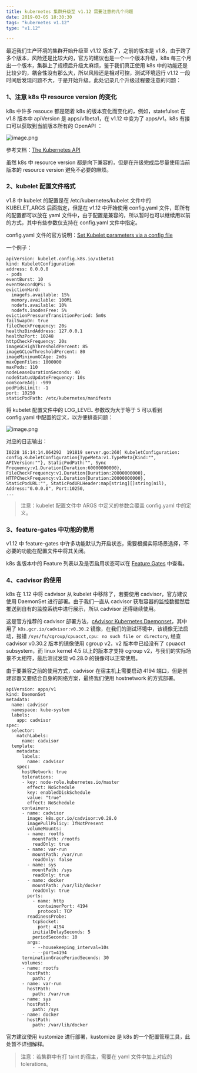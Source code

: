 ```yaml
---
title: kubernetes 集群升级至 v1.12 需要注意的几个问题
date: 2019-03-05 18:30:30
tags: "kubernetes v1.12"
type: "v1.12"

---
```


最近我们生产环境的集群开始升级至 v1.12 版本了，之前的版本是 v1.8，由于跨了多个版本，风险还是比较大的，官方的建议也是一个一个版本升级，k8s 每三个月出一个版本，集群上了规模后升级太麻烦，鉴于我们真正使用 k8s 中的功能还是比较少的，耦合性没有那么大，所以风险还是相对可控，测试环境运行 v1.12 一段时间后发现问题不大，于是开始升级。此处记录几个升级过程要注意的问题：

### 1、注意 k8s 中 resource version 的变化

k8s 中许多 resouce 都是随着 k8s 的版本变化而变化的，例如，statefulset 在 v1.8 版本中 apiVersion 是 apps/v1beta1，在 v1.12 中变为了 apps/v1。k8s 有接口可以获取到当前版本所有的 OpenAPI ：

![image.png](https://upload-images.jianshu.io/upload_images/1262158-272c63b4eabe3cee.png?imageMogr2/auto-orient/strip%7CimageView2/2/w/1240)

参考文档：[The Kubernetes API](https://kubernetes.io/docs/concepts/overview/kubernetes-api/)

虽然 k8s 中 resource version 都是向下兼容的，但是在升级完成后尽量使用当前版本的 resource version 避免不必要的麻烦。

### 2、kubelet 配置文件格式

v1.8 中 kubelet 的配置是在 /etc/kubernetes/kubelet 文件中的 KUBELET_ARGS 后面指定，但是在 v1.12 中开始使用 config.yaml 文件，即所有的配置都可以放在 yaml 文件中，由于配置是兼容的，所以暂时也可以继续用以前的方式，其中有些参数仅支持在 config.yaml 文件中指定。

config.yaml 文件的官方说明：[Set Kubelet parameters via a config file](https://kubernetes.io/docs/tasks/administer-cluster/kubelet-config-file/)

一个例子：

```
apiVersion: kubelet.config.k8s.io/v1beta1
kind: KubeletConfiguration
address: 0.0.0.0
- pods
eventBurst: 10
eventRecordQPS: 5
evictionHard:
  imagefs.available: 15%
  memory.available: 100Mi
  nodefs.available: 10%
  nodefs.inodesFree: 5%
evictionPressureTransitionPeriod: 5m0s
failSwapOn: true
fileCheckFrequency: 20s
healthzBindAddress: 127.0.0.1
healthzPort: 10248
httpCheckFrequency: 20s
imageGCHighThresholdPercent: 85
imageGCLowThresholdPercent: 80
imageMinimumGCAge: 2m0s
maxOpenFiles: 1000000
maxPods: 110
nodeLeaseDurationSeconds: 40
nodeStatusUpdateFrequency: 10s
oomScoreAdj: -999
podPidsLimit: -1
port: 10250
staticPodPath: /etc/kubernetes/manifests
```

将 kubelet 配置文件中的 LOG_LEVEL 参数改为大于等于 5 可以看到 config.yaml 中配置的定义，以方便排查问题：

![image.png](https://upload-images.jianshu.io/upload_images/1262158-8af5facac815e980.png?imageMogr2/auto-orient/strip%7CimageView2/2/w/1240)

对应的日志输出：

```
I0228 16:14:14.064292  191819 server.go:260] KubeletConfiguration: 
config.KubeletConfiguration{TypeMeta:v1.TypeMeta{Kind:"", 
APIVersion:""}, StaticPodPath:"", Sync    
Frequency:v1.Duration{Duration:60000000000}, 
FileCheckFrequency:v1.Duration{Duration:20000000000},
HTTPCheckFrequency:v1.Duration{Duration:20000000000}, 
StaticPodURL:"", StaticPodURLHeader:map[string][]string(nil),
Address:"0.0.0.0", Port:10250, 
...
```

> 注意：kubelet 配置文件中 ARGS 中定义的参数会覆盖 config.yaml 中的定义。


### 3、feature-gates 中功能的使用

v1.12 中 feature-gates 中许多功能默认为开启状态，需要根据实际场景选择，不必要的功能在配置文件中将其关闭。

k8s 各版本中的 Feature 列表以及是否启用状态可以在 [Feature Gates](https://kubernetes.io/docs/reference/command-line-tools-reference/feature-gates/) 中查看。


### 4、cadvisor 的使用 

k8s 在 1.12 中将 cadvisor 从 kubelet 中移除了，若要使用 cadvisor，官方建议使用 DaemonSet 进行部署。由于我们一直从 cadvisor 获取容器的监控数据然后推送到自有的监控系统中进行展示，所以 cadvisor 还得继续使用。

这是官方推荐的 cadvisor 部署方法，[cAdvisor Kubernetes Daemonset](
https://github.com/google/cadvisor/blob/master/deploy/kubernetes/README.md)，其中用了 `k8s.gcr.io/cadvisor:v0.30.2` 镜像，在我们的测试环境中，该镜像无法启动，报错 `/sys/fs/cgroup/cpuacct,cpu: no such file or directory`, 经查 cadvisor v0.30.2 版本的镜像使用 cgroup v2，v2 版本中已经没有了 cpuacct subsystem，而 linux kernel 4.5 以上的版本才支持 cgroup v2，与我们的实际场景不太相符，最后测试发现 v0.28.0 的镜像可以正常使用。

由于要兼容之前的使用方式，cadvisor 在宿主机上需要启动 4194 端口，但是创建容器又要结合自身的网络方案，最终我们使用 hostnetwork 的方式部署。

```
apiVersion: apps/v1
kind: DaemonSet
metadata:
  name: cadvisor
  namespace: kube-system
  labels:
    app: cadvisor
spec:
  selector:
    matchLabels:
      name: cadvisor
  template:
    metadata:
      labels:
        name: cadvisor
    spec:
      hostNetwork: true
      tolerations:
      - key: node-role.kubernetes.io/master
        effect: NoSchedule
        key: enabledDiskSchedule
        value: "true"
        effect: NoSchedule
      containers:
      - name: cadvisor
        image: k8s.gcr.io/cadvisor:v0.28.0
        imagePullPolicy: IfNotPresent
        volumeMounts:
        - name: rootfs
          mountPath: /rootfs
          readOnly: true
        - name: var-run
          mountPath: /var/run
          readOnly: false
        - name: sys
          mountPath: /sys
          readOnly: true
        - name: docker
          mountPath: /var/lib/docker
          readOnly: true
        ports:
          - name: http
            containerPort: 4194
            protocol: TCP
        readinessProbe:
          tcpSocket:
            port: 4194
          initialDelaySeconds: 5
          periodSeconds: 10
        args:
          - --housekeeping_interval=10s
          - --port=4194
      terminationGracePeriodSeconds: 30
      volumes:
      - name: rootfs
        hostPath:
          path: /
      - name: var-run
        hostPath:
          path: /var/run
      - name: sys
        hostPath:
          path: /sys
      - name: docker
        hostPath:
          path: /var/lib/docker
```

官方建议使用 kustomize 进行部署，kustomize 是 k8s 的一个配置管理工具，此处暂不详细解释。

> 注意：若集群中有打 taint 的宿主，需要在 yaml 文件中加上对应的 tolerations。



